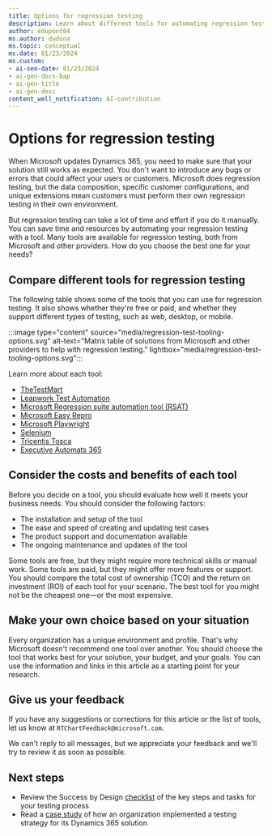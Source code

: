 ```yaml
---
title: Options for regression testing
description: Learn about different tools for automating regression testing of your Dynamics 365 solution and how to evaluate them for your needs.
author: edupont04
ms.author: dudona
ms.topic: conceptual
ms.date: 01/23/2024
ms.custom:
- ai-seo-date: 01/23/2024
- ai-gen-docs-bap
- ai-gen-title
- ai-gen-desc
content_well_notification: AI-contribution
---
```


# Options for regression testing

When Microsoft updates Dynamics 365, you need to make sure that your solution still works as expected. You don't want to introduce any bugs or errors that could affect your users or customers. Microsoft does regression testing, but the data composition, specific customer configurations, and unique extensions mean customers must perform their own regression testing in their own environment.

But regression testing can take a lot of time and effort if you do it manually. You can save time and resources by automating your regression testing with a tool. Many tools are available for regression testing, both from Microsoft and other providers. How do you choose the best one for your needs?

## Compare different tools for regression testing

The following table shows some of the tools that you can use for regression testing. It also shows whether they're free or paid, and whether they support different types of testing, such as web, desktop, or mobile.

:::image type="content" source="media/regression-test-tooling-options.svg" alt-text="Matrix table of solutions from Microsoft and other providers to help with regression testing." lightbox="media/regression-test-tooling-options.svg":::

Learn more about each tool:

- [TheTestMart](https://appsource.microsoft.com/en-US/product/dynamics-365-for-operations/360testinglimited1633924951153.the-test-mart?tab=Overview)
- [Leapwork Test Automation](https://azuremarketplace.microsoft.com/marketplace/apps/leapwork1651672519978.leapwork_azure?tab=Overview)
- [Microsoft Regression suite automation tool (RSAT)](/dynamics365/fin-ops-core/dev-itpro/perf-test/rsat/rsat-overview)
- [Microsoft Easy Repro](https://github.com/microsoft/EasyRepro)
- [Microsoft Playwright](https://github.com/microsoft/playwright)
- [Selenium](https://www.selenium.dev/)
- [Tricentis Tosca](https://azuremarketplace.microsoft.com/marketplace/apps/tricentis.testing_sap_automation_oracle_devops?tab=Overview)
- [Executive Automats 365](https://appsource.microsoft.com/en-US/product/SaaS/xplus_sa.xpl_executiveautomats)

## Consider the costs and benefits of each tool

Before you decide on a tool, you should evaluate how well it meets your business needs. You should consider the following factors:

- The installation and setup of the tool
- The ease and speed of creating and updating test cases
- The product support and documentation available
- The ongoing maintenance and updates of the tool

Some tools are free, but they might require more technical skills or manual work. Some tools are paid, but they might offer more features or support. You should compare the total cost of ownership (TCO) and the return on investment (ROI) of each tool for your scenario. The best tool for you might not be the cheapest one&mdash;or the most expensive.

## Make your own choice based on your situation

Every organization has a unique environment and profile. That's why Microsoft doesn't recommend one tool over another. You should choose the tool that works best for your solution, your budget, and your goals. You can use the information and links in this article as a starting point for your research.

## Give us your feedback

If you have any suggestions or corrections for this article or the list of tools, let us know at `RTChartFeedback@microsoft.com`.

We can't reply to all messages, but we appreciate your feedback and we'll try to review it as soon as possible.

## Next steps

- Review the Success by Design [checklist](testing-strategy-checklist.md) of the key steps and tasks for your testing process
- Read a [case study](testing-strategy-case-study.md) of how an organization implemented a testing strategy for its Dynamics 365 solution
